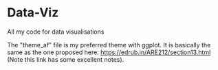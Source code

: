 # Data-Viz
All my code for data visualisations

The "theme_af" file is my preferred theme with ggplot. It is basically the same as the one proposed here: https://edrub.in/ARE212/section13.html (Note this link has some excellent notes).
 
 
